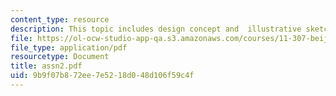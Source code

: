 ```yaml
---
content_type: resource
description: This topic includes design concept and  illustrative sketch plan.
file: https://ol-ocw-studio-app-qa.s3.amazonaws.com/courses/11-307-beijing-urban-design-studio-summer-2006/9b9f07b872ee7e5218d048d106f59c4f_assn2.pdf
file_type: application/pdf
resourcetype: Document
title: assn2.pdf
uid: 9b9f07b8-72ee-7e52-18d0-48d106f59c4f
---
```

